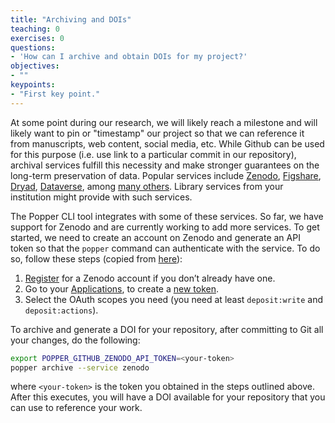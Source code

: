 ```yaml
---
title: "Archiving and DOIs"
teaching: 0
exercises: 0
questions:
- 'How can I archive and obtain DOIs for my project?'
objectives:
- ""
keypoints:
- "First key point."
---
```


At some point during our research, we will likely reach a milestone 
and will likely want to pin or "timestamp" our project so that we can 
reference it from manuscripts, web content, social media, etc. While 
Github can be used for this purpose (i.e. use link to a particular 
commit in our repository), archival services fulfill this 
necessity and make stronger guarantees on the long-term preservation 
of data. Popular services include [Zenodo](https://zenodo.org), 
[Figshare](https://figshare.com),  [Dryad](https://datadryad.org), 
[Dataverse](https://dataverse.org/), among [many 
others](https://www.nature.com/sdata/policies/repositories). Library 
services from your institution might provide with such services.

The Popper CLI tool integrates with some of these services. So far, we 
have support for Zenodo and are currently working to add more 
services. To get started, we need to create an account on Zenodo and 
generate an API token so that the `popper` command can authenticate 
with the service. To do so, follow these steps (copied from 
[here](http://developers.zenodo.org/#creating-a-personal-access-token)):

 1. [Register](https://zenodo.org/signup) for a Zenodo account if you 
    don’t already have one.
 2. Go to your 
    [Applications](https://zenodo.org/account/settings/applications/), 
    to create a [new 
    token](https://zenodo.org/account/settings/applications/tokens/new/).
 3. Select the OAuth scopes you need (you need at least 
    `deposit:write` and `deposit:actions`).

To archive and generate a DOI for your repository, after committing to 
Git all your changes, do the following:

```bash
export POPPER_GITHUB_ZENODO_API_TOKEN=<your-token>
popper archive --service zenodo
```

where `<your-token>` is the token you obtained in the steps outlined 
above. After this executes, you will have a DOI available for your 
repository that you can use to reference your work.
